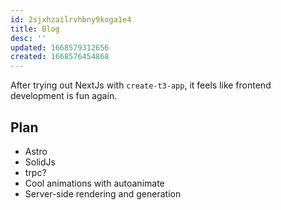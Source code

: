 ```yaml
---
id: 2sjxhzailrvhbny9koga1e4
title: Blog
desc: ''
updated: 1668579312656
created: 1668576454868
---
```


After trying out NextJs with `create-t3-app`, it feels like frontend development is fun again.

## Plan

- Astro
- SolidJs
- trpc?
- Cool animations with autoanimate
- Server-side rendering and generation

